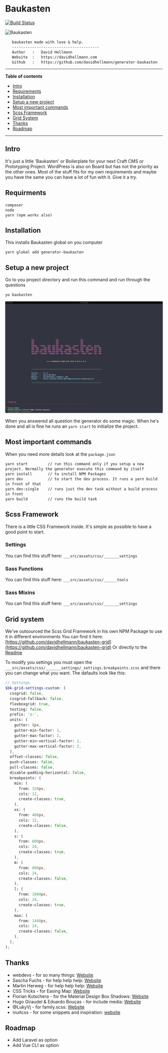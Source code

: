 # Baukasten

[![Build Status](https://travis-ci.org/davidhellmann/generator-baukasten.svg?branch=master)](https://travis-ci.org/davidhellmann/generator-baukasten)

<img alt="Baukasten" src="https://raw.githubusercontent.com/davidhellmann/generator-baukasten/master/baukasten.png" width="300">

```
   baukasten made with love & help.
   ---------------------------------------
   Author   :   David Hellmann
   Website  :   https://davidhellmann.com
   Github   :   https://github.com/davidhellmann/generator-baukasten
```

---

**Table of contents**

- [Intro](#intro)
- [Requirements](#requirements)
- [Installation](#installation)
- [Setup a new project](#setup-a-new-project)
- [Most important commands](#most-important-commands)
- [Scss Framework](#scss-framework)
- [Grid System](#grid-system)
- [Thanks](#thanks)
- [Roadmap](#roadmap)

---

## Intro

It's just a little 'Baukasten' or Boilerplate for your next Craft CMS or Prototyping Project. WordPress is also on Board
but has not the priority as the other ones. Most of the stuff fits for my own requirements and maybe you have the same
you can have a lot of fun with it. Give it a try.

## Requirments

```
composer
node
yarn (npm works also)
```

## Installation

This installs Baukasten global on you computer

```
yarn global add generator-baukasten
```

## Setup a new project

Go to you project directory and run this command and run through the questions

```
yo baukasten
```

![Screenshot](_screenshots/baukasten-01.png)

When you answered all question the generator do some magic.
When he's done and all is fine he runs an `yarn start` to initialize the project.

## Most important commands

When you need more details look at the `package.json`

```
yarn start         // run this command only if you setup a new project. Normally the generator execute this command by itself
yarn install       // to install NPM Packages
yarn dev           // to start the dev process. It runs a yarn build in front of that
yarn dev:single    // runs just the dev task without a build process in front
yarn build         // runs the build task
```

## Scss Framework

There is a little CSS Framework inside. It's simple as possible to have a good point to start.

### Settings

You can find this stuff here: `___src/assets/css/_______settings`

### Sass Functions

You can find this stuff here: `___src/assets/css/______tools`

### Sass Mixins

You can find this stuff here: `___src/assets/css/_______settings`

## Grid system

We've outsourced the Scss Grid Framework in his own NPM Package to use it in different environments
You can find it here: [https://github.com/davidhellmann/baukasten-grid](https://github.com/davidhellmann/baukasten-grid)
Or directly to the [Readme](https://github.com/davidhellmann/baukasten-grid/blob/master/readme.md)

To modify you settings you must open the `___src/assets/css/_______settings/_settings.breakpoints.scss` and there you can
change what you want. The dafaults look like this:

```scss
// Settings
$bk-grid-settings-custom: (
  cssgrid: false,
  cssgrid-fallback: false,
  flexboxgrid: true,
  testing: false,
  prefix: 'o-',
  units: (
    gutter: 8px,
    gutter-min-factor: 1,
    gutter-max-factor: 2,
    gutter-min-vertical-factor: 1,
    gutter-max-vertical-factor: 2,
  ),
  offset-classes: false,
  push-classes: false,
  pull-classes: false,
  disable-padding-horizontal: false,
  breakpoints: (
    min: (
      from: 320px,
      cols: 12,
      create-classes: true,
    ),
    xs: (
      from: 400px,
      cols: 12,
      create-classes: false,
    ),
    s: (
      from: 600px,
      cols: 24,
      create-classes: true,
    ),
    m: (
      from: 800px,
      cols: 24,
      create-classes: false,
    ),
    l: (
      from: 1000px,
      cols: 24,
      create-classes: true,
    ),
    max: (
      from: 1440px,
      cols: 24,
      create-classes: false,
    ),
  ),
);
```

## Thanks

- webdevs - for so many things: [Website](http://webdevs.xyz)
- Sascha Fuchs - for help help help: [Website](https://github.com/gisu)
- Martin Herweg - for help help help: [Website](https://github.com/martinherweg)
- CSS Tricks - for Easing Map: [Website](https://css-tricks.com/snippets/sass/easing-map-get-function/)
- Florian Kutschera - for the Material Design Box Shadows: [Website](https://medium.com/@Florian/freebie-google-material-design-shadow-helper-2a0501295a2d#.f1fz5ac2o)
- Hugo Giraudel & Eduardo Bouças - for include media: [Website](http://include-media.com/)
- @LukyVj - for family.scss: [Website](http://lukyvj.github.io/family.scss/)
- inuitcss - for some snippets and inspiration: [website](https://github.com/inuitcss/inuitcss)

## Roadmap

- Add Laravel as option
- Add Vue CLI as option
